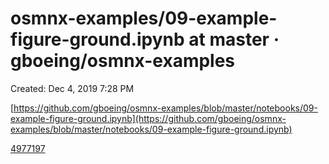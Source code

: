 # osmnx-examples/09-example-figure-ground.ipynb at master · gboeing/osmnx-examples

Created: Dec 4, 2019 7:28 PM

[https://github.com/gboeing/osmnx-examples/blob/master/notebooks/09-example-figure-ground.ipynb](https://github.com/gboeing/osmnx-examples/blob/master/notebooks/09-example-figure-ground.ipynb)

[4977197](osmnx-examples%2009-example-figure-ground%20ipynb%20at%20m%20d2d5473b9a2a4b24b38000eb964899ca/4977197)
